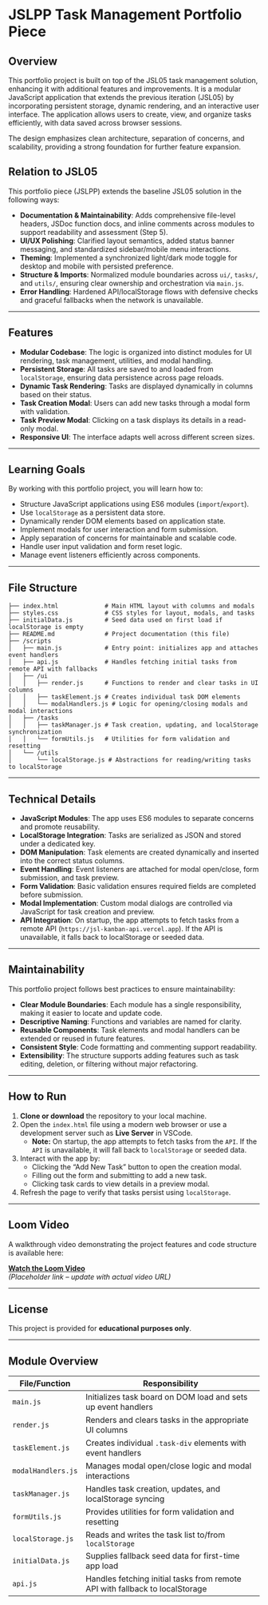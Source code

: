 # JSLPP Task Management Portfolio Piece

## Overview

This portfolio project is built on top of the JSL05 task management solution, enhancing it with additional features and improvements. It is a modular JavaScript application that extends the previous iteration (JSL05) by incorporating persistent storage, dynamic rendering, and an interactive user interface. The application allows users to create, view, and organize tasks efficiently, with data saved across browser sessions.

The design emphasizes clean architecture, separation of concerns, and scalability, providing a strong foundation for further feature expansion.

## Relation to JSL05

This portfolio piece (JSLPP) extends the baseline JSL05 solution in the following ways:

- **Documentation & Maintainability**: Adds comprehensive file-level headers, JSDoc function docs, and inline comments across modules to support readability and assessment (Step 5).
- **UI/UX Polishing**: Clarified layout semantics, added status banner messaging, and standardized sidebar/mobile menu interactions.
- **Theming**: Implemented a synchronized light/dark mode toggle for desktop and mobile with persisted preference.
- **Structure & Imports**: Normalized module boundaries across `ui/`, `tasks/`, and `utils/`, ensuring clear ownership and orchestration via `main.js`.
- **Error Handling**: Hardened API/localStorage flows with defensive checks and graceful fallbacks when the network is unavailable.

---

## Features

- **Modular Codebase**: The logic is organized into distinct modules for UI rendering, task management, utilities, and modal handling.
- **Persistent Storage**: All tasks are saved to and loaded from `localStorage`, ensuring data persistence across page reloads.
- **Dynamic Task Rendering**: Tasks are displayed dynamically in columns based on their status.
- **Task Creation Modal**: Users can add new tasks through a modal form with validation.
- **Task Preview Modal**: Clicking on a task displays its details in a read-only modal.
- **Responsive UI**: The interface adapts well across different screen sizes.

---

## Learning Goals

By working with this portfolio project, you will learn how to:

- Structure JavaScript applications using ES6 modules (`import`/`export`).
- Use `localStorage` as a persistent data store.
- Dynamically render DOM elements based on application state.
- Implement modals for user interaction and form submission.
- Apply separation of concerns for maintainable and scalable code.
- Handle user input validation and form reset logic.
- Manage event listeners efficiently across components.

---

## File Structure

```
├── index.html             # Main HTML layout with columns and modals
├── styles.css             # CSS styles for layout, modals, and tasks
├── initialData.js         # Seed data used on first load if localStorage is empty
├── README.md              # Project documentation (this file)
├── /scripts
│   ├── main.js            # Entry point: initializes app and attaches event handlers
│   ├── api.js             # Handles fetching initial tasks from remote API with fallbacks
│   ├── /ui
│   │   ├── render.js      # Functions to render and clear tasks in UI columns
│   │   ├── taskElement.js # Creates individual task DOM elements
│   │   └── modalHandlers.js # Logic for opening/closing modals and modal interactions
│   ├── /tasks
│   │   ├── taskManager.js # Task creation, updating, and localStorage synchronization
│   │   └── formUtils.js   # Utilities for form validation and resetting
│   └── /utils
│       └── localStorage.js # Abstractions for reading/writing tasks to localStorage
```

---

## Technical Details

- **JavaScript Modules**: The app uses ES6 modules to separate concerns and promote reusability.
- **LocalStorage Integration**: Tasks are serialized as JSON and stored under a dedicated key.
- **DOM Manipulation**: Task elements are created dynamically and inserted into the correct status columns.
- **Event Handling**: Event listeners are attached for modal open/close, form submission, and task preview.
- **Form Validation**: Basic validation ensures required fields are completed before submission.
- **Modal Implementation**: Custom modal dialogs are controlled via JavaScript for task creation and preview.
- **API Integration**: On startup, the app attempts to fetch tasks from a remote API (`https://jsl-kanban-api.vercel.app`). If the API is unavailable, it falls back to localStorage or seeded data.

---

## Maintainability

This portfolio project follows best practices to ensure maintainability:

- **Clear Module Boundaries**: Each module has a single responsibility, making it easier to locate and update code.
- **Descriptive Naming**: Functions and variables are named for clarity.
- **Reusable Components**: Task elements and modal handlers can be extended or reused in future features.
- **Consistent Style**: Code formatting and commenting support readability.
- **Extensibility**: The structure supports adding features such as task editing, deletion, or filtering without major refactoring.

---

## How to Run

1. **Clone or download** the repository to your local machine.
2. Open the `index.html` file using a modern web browser or use a development server such as **Live Server** in VSCode.
   - **Note:** On startup, the app attempts to fetch tasks from the `API`. If the `API` is unavailable, it will fall back to `localStorage` or seeded data.
3. Interact with the app by:
   - Clicking the “Add New Task” button to open the creation modal.
   - Filling out the form and submitting to add a new task.
   - Clicking task cards to view details in a preview modal.
4. Refresh the page to verify that tasks persist using `localStorage`.

---

## Loom Video

A walkthrough video demonstrating the project features and code structure is available here:

[**Watch the Loom Video**](#)  
_(Placeholder link – update with actual video URL)_

---

## License

This project is provided for **educational purposes only**.

---

## Module Overview

| File/Function      | Responsibility                                                               |
| ------------------ | ---------------------------------------------------------------------------- |
| `main.js`          | Initializes task board on DOM load and sets up event handlers                |
| `render.js`        | Renders and clears tasks in the appropriate UI columns                       |
| `taskElement.js`   | Creates individual `.task-div` elements with event handlers                  |
| `modalHandlers.js` | Manages modal open/close logic and modal interactions                        |
| `taskManager.js`   | Handles task creation, updates, and localStorage syncing                     |
| `formUtils.js`     | Provides utilities for form validation and resetting                         |
| `localStorage.js`  | Reads and writes the task list to/from `localStorage`                        |
| `initialData.js`   | Supplies fallback seed data for first-time app load                          |
| `api.js`           | Handles fetching initial tasks from remote API with fallback to localStorage |
